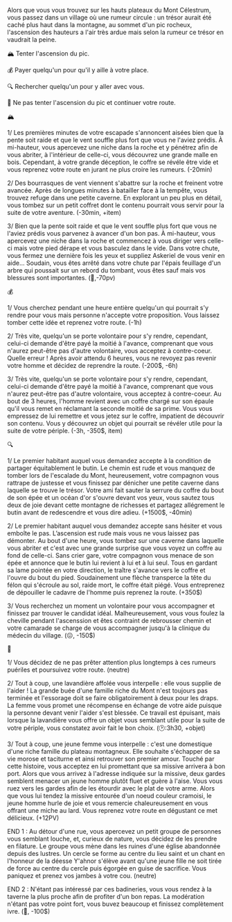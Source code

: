 Alors que vous vous trouvez sur les hauts plateaux du Mont Célestrum, vous passez dans un village où une rumeur circule : un trésor aurait été caché plus haut dans la montagne, au sommet d'un pic rocheux, l'ascension des hauteurs a l'air très ardue mais selon la rumeur ce trésor en vaudrait la peine.

🏔️ Tenter l'ascension du pic.

💰 Payer quelqu'un pour qu'il y aille à votre place.

🔍 Rechercher quelqu'un pour y aller avec vous.

🏃 Ne pas tenter l'ascension du pic et continuer votre route.


🏔️

1/ Les premières minutes de votre escapade s'annoncent aisées bien que la pente soit raide et que le vent souffle plus fort que vous ne l'aviez prédis. À mi-hauteur, vous apercevez une niche dans la roche et y pénétrez afin de vous abriter, à l'intérieur de celle-ci, vous découvrez une grande malle en bois. Cependant, à votre grande déception, le coffre se révéle être vide et vous reprenez votre route en jurant ne plus croire les rumeurs. 
(-20min)

2/ Des bourrasques de vent viennent s'abattre sur la roche et freinent votre avancée. Après de longues minutes à batailler face à la tempête, vous trouvez refuge dans une petite caverne. En explorant un peu plus en détail, vous tombez sur un petit coffret dont le contenu pourrait vous servir pour la suite de votre aventure. (-30min, +item)

3/  Bien que la pente soit raide et que le vent souffle plus fort que vous ne l'aviez prédis vous parvenez à avancer d'un bon pas. À mi-hauteur, vous apercevez une niche dans la roche et commencez à vous diriger vers celle-ci mais votre pied dérape et vous basculez dans le vide. Dans votre chute, vous fermez une dernière fois les yeux et suppliez Askeriel de vous venir en aide... Soudain, vous êtes arrêté dans votre chute par l'épais feuillage d'un arbre qui poussait sur un rebord du tombant, vous êtes sauf mais vos blessures sont importantes.
(🤕,-70pv)


💰

1/ Vous cherchez pendant une heure entière quelqu'un qui pourrait s'y rendre pour vous mais personne n'accepte votre proposition. Vous laissez tomber cette idée et reprenez votre route. 
(-1h)

2/ Très vite, quelqu'un se porte volontaire pour s'y rendre, cependant, celui-ci demande d'être payé la moitié à l'avance, comprenant que vous n'aurez peut-être pas d'autre volontaire, vous acceptez à contre-coeur. Quelle erreur ! Après avoir attendu 6 heures, vous ne revoyez pas revenir votre homme et décidez de reprendre la route. 
(-200$, -6h)

3/ Très vite, quelqu'un se porte volontaire pour s'y rendre, cependant, celui-ci demande d'être payé la moitié à l'avance, comprenant que vous n'aurez peut-être pas d'autre volontaire, vous acceptez à contre-coeur. Au bout de 3 heures, l'homme revient avec un coffre chargé sur son épaule qu'il vous remet en réclamant la seconde moitié de sa prime. Vous vous empressez de lui remettre et vous jetez sur le coffre, impatient de découvrir son contenu. Vous y découvrez un objet qui pourrait se révéler utile pour la suite de votre périple. 
(-3h, -350$, item)


🔍

1/ Le premier habitant auquel vous demandez accepte à la condition de partager équitablement le butin. Le chemin est rude et vous manquez de tomber lors de l'escalade du Mont, heureusement, votre compagnon vous rattrape de justesse et vous finissez par dénicher une petite caverne dans laquelle se trouve le trésor. Votre ami fait sauter la serrure du coffre du bout de son épée et un océan d'or s'ouvre devant vos yeux, vous sautez tous deux de joie devant cette montagne de richesses et partagez allégrement le butin avant de redescendre et vous dire adieu. 
(+1500$, -40min)

2/ Le premier habitant auquel vous demandez accepte sans hésiter et vous emboîte le pas. L’ascension est rude mais vous ne vous laissez pas démonter. Au bout d'une heure, vous tombez sur une caverne dans laquelle vous abriter et c'est avec une grande surprise que vous voyez un coffre au fond de celle-ci. Sans crier gare, votre compagnon vous menace de son épée et annonce que le butin lui revient à lui et à lui seul. Tous en gardant sa lame pointée en votre direction, le traître s'avance vers le coffre et l'ouvre du bout du pied. Soudainement une flèche transperce la tête du félon qui s'écroule au sol, raide mort, le coffre était piégé. Vous entreprenez de dépouiller le cadavre de l'homme puis reprenez la route.
(+350$)

3/ Vous recherchez un moment un volontaire pour vous accompagner et finissez par trouver le candidat idéal. Malheureusement, vous vous foulez la cheville pendant l'ascenssion et êtes contraint de rebrousser chemin et votre camarade se charge de vous accompagner jusqu'à la clinique du médecin du village. 
(😖, -150$)


🏃

1/ Vous décidez de ne pas prêter attention plus longtemps à ces rumeurs puériles et poursuivez votre route.
(neutre)

2/ Tout à coup, une lavandière affolée vous interpelle : elle vous supplie de l'aider ! La grande buée d'une famille riche du Mont n'est toujours pas terminée et l'essorage doit se faire obligatoirement à deux pour les draps. La femme vous promet une récompense en échange de votre aide puisque la personne devant venir l'aider s'est blessée. Ce travail est épuisant, mais lorsque la lavandière vous offre un objet vous semblant utile pour la suite de votre périple, vous constatez avoir fait le bon choix. 
(🕑:3h30, +objet)

3/ Tout à coup, une jeune femme vous interpelle : c'est une domestique d'une riche famille du plateau montagneux. Elle souhaite s'échapper de sa vie morose et taciturne et ainsi retrouver son premier amour. Touché par cette histoire, vous acceptez en lui promettant que sa missive arrivera à bon port. Alors que vous arrivez à l'adresse indiquée sur la missive, deux gardes semblent menacer un jeune homme plutôt fluet et guère à l'aise. Vous vous ruez vers les gardes afin de les étourdir avec le plat de votre arme. Alors que vous lui tendez la missive entourée d'un noeud couleur cramoisi, le jeune homme hurle de joie et vous remercie chaleureusement en vous offrant une miche au lard. Vous reprenez votre route en dégustant ce met délicieux. 
(+12PV)

END 1 : Au détour d'une rue, vous apercevez un petit groupe de personnes vous semblant louche, et, curieux de nature, vous décidez de les prendre en filature. Le groupe vous mène dans les ruines d'une église abandonnée depuis des lustres. Un cercle se forme au centre du lieu saint et un chant en l'honneur de la déesse Y'ahnor s'élève avant qu'une jeune fille ne soit tirée de force au centre du cercle puis égorgée en guise de sacrifice. Vous paniquez et prenez vos jambes à votre cou.
(neutre)

END 2 : N'étant pas intéressé par ces badineries, vous vous rendez à la taverne la plus proche afin de profiter d'un bon repas. La modération n'étant pas votre point fort, vous buvez beaucoup et finissez complètement ivre. 
(🤪, -100$)

